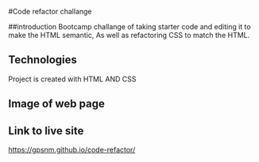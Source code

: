 #Code refactor challange 

##introduction
Bootcamp challange of taking starter code and editing it to make the HTML semantic,
As well as refactoring CSS to match the HTML.

## Technologies
Project is created with HTML AND CSS

## Image of web page

## Link to live site
https://gpsnm.github.io/code-refactor/
